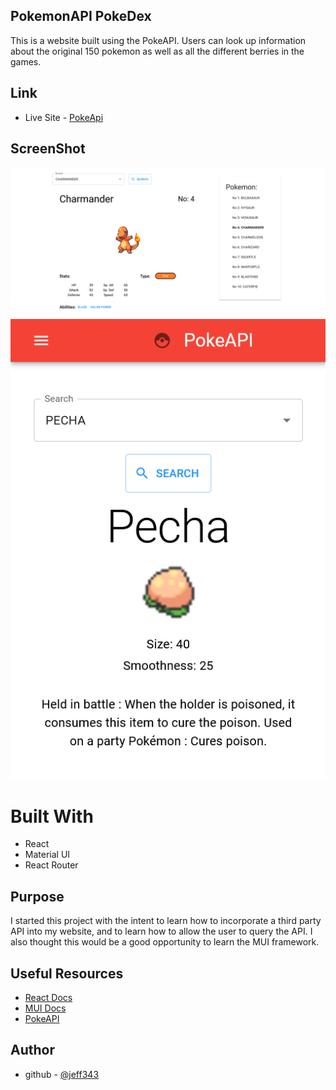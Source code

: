 ## PokemonAPI PokeDex

This is a website built using the PokeAPI. Users can look up information about the original 150 pokemon as well as all the different berries in the games. 

## Link

- Live Site - [PokeApi](https://jeff343.github.io/poke-api/)

## ScreenShot

![desktop view](./src/images/desktop-screen.png)
![mobile view](./src/images/mobile-screen.png)

# Built With

- React
- Material UI
- React Router

## Purpose

I started this project with the intent to learn how to incorporate a third party API into my website, and to learn how to allow the user to query the API. I also thought this would be a good opportunity to learn the MUI framework.

## Useful Resources

- [React Docs](https://beta.reactjs.org/)
- [MUI Docs](https://mui.com/)
- [PokeAPI](https://pokeapi.co/)

## Author

- github - [@jeff343](https://github.com/jeff343)